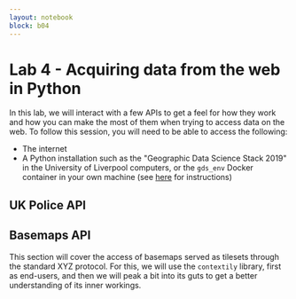```yaml
---
layout: notebook
block: b04
---
```


# Lab 4 - Acquiring data from the web in Python

In this lab, we will interact with a few APIs to get a feel for how they work and how you can make the most of them when trying to access data on the web. To follow this session, you will need to be able to access the following:

- The internet
- A Python installation such as the "Geographic Data Science Stack 2019" in the University of Liverpool computers, or the `gds_env` Docker container in your own machine (see [here](http://darribas.org/gds19/software.html) for instructions) 

## UK Police API

## Basemaps API

This section will cover the access of basemaps served as tilesets through the standard XYZ protocol. For this, we will use the `contextily` library, first as end-users, and then we will peak a bit into its guts to get a better understanding of its inner workings.
